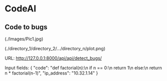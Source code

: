 # CodeAI

## Code to bugs

(./Images/Pic1.jpg)

(./directory_1/directory_2/.../directory_n/plot.png)

URL: http://127.0.0.1:8000/api/api/detect_bugs/

Input fields: 
{
    "code": "def factorial(n):\n    if n == 0:\n        return 1\n    else:\n        return n * factorial(n-1)",
    "ip_address": "10.32.1.14"
}

